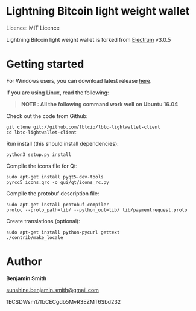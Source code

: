 Lightning Bitcoin light weight wallet
=====================================

Licence: MIT Licence

Lightning Bitcoin light weight wallet is forked from [Electrum](https://github.com/spesmilo/electrum) v3.0.5




Getting started
===============

For Windows users, you can download latest release [here](http://downloadwallet.lbtc.io/index.php/s/HvkFNyCqVu3oc0r/downloads).



If you are using Linux, read the following:


> **NOTE :  All the following command work well on Ubuntu 16.04**

Check out the code from Github:
```
git clone git://github.com/lbtcio/lbtc-lightwallet-client
cd lbtc-lightwallet-client
```
Run install (this should install dependencies):
```
python3 setup.py install
```
Compile the icons file for Qt:
```
sudo apt-get install pyqt5-dev-tools
pyrcc5 icons.qrc -o gui/qt/icons_rc.py
```
Compile the protobuf description file:
```
sudo apt-get install protobuf-compiler
protoc --proto_path=lib/ --python_out=lib/ lib/paymentrequest.proto
```
Create translations (optional):
```
sudo apt-get install python-pycurl gettext
./contrib/make_locale
```





Author
===============

**Benjamin Smith**

sunshine.benjamin.smith@gmail.com

1ECSDWsm17fbCECgdb5MvR3EZMT6Sbd232
